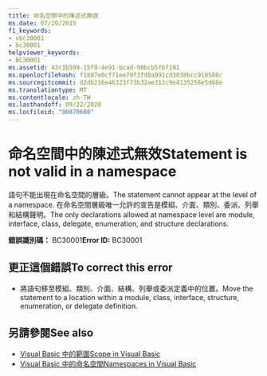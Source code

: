 ```yaml
---
title: 命名空間中的陳述式無效
ms.date: 07/20/2015
f1_keywords:
- vbc30001
- bc30001
helpviewer_keywords:
- BC30001
ms.assetid: 43c1b509-15f9-4e91-bcad-90bcb5f6f191
ms.openlocfilehash: f1887e0cf71ee79f3fd0a991cd3038bcc910588c
ms.sourcegitcommit: d2db216e46323f73b32ae312c9e4135258e5d68e
ms.translationtype: MT
ms.contentlocale: zh-TW
ms.lasthandoff: 09/22/2020
ms.locfileid: "90870680"
---
```

# <a name="statement-is-not-valid-in-a-namespace"></a><span data-ttu-id="942b4-102">命名空間中的陳述式無效</span><span class="sxs-lookup"><span data-stu-id="942b4-102">Statement is not valid in a namespace</span></span>

<span data-ttu-id="942b4-103">語句不能出現在命名空間的層級。</span><span class="sxs-lookup"><span data-stu-id="942b4-103">The statement cannot appear at the level of a namespace.</span></span> <span data-ttu-id="942b4-104">在命名空間層級唯一允許的宣告是模組、介面、類別、委派、列舉和結構聲明。</span><span class="sxs-lookup"><span data-stu-id="942b4-104">The only declarations allowed at namespace level are module, interface, class, delegate, enumeration, and structure declarations.</span></span>  
  
 <span data-ttu-id="942b4-105">**錯誤識別碼：** BC30001</span><span class="sxs-lookup"><span data-stu-id="942b4-105">**Error ID:** BC30001</span></span>  
  
## <a name="to-correct-this-error"></a><span data-ttu-id="942b4-106">更正這個錯誤</span><span class="sxs-lookup"><span data-stu-id="942b4-106">To correct this error</span></span>  
  
- <span data-ttu-id="942b4-107">將語句移至模組、類別、介面、結構、列舉或委派定義中的位置。</span><span class="sxs-lookup"><span data-stu-id="942b4-107">Move the statement to a location within a module, class, interface, structure, enumeration, or delegate definition.</span></span>  
  
## <a name="see-also"></a><span data-ttu-id="942b4-108">另請參閱</span><span class="sxs-lookup"><span data-stu-id="942b4-108">See also</span></span>

- [<span data-ttu-id="942b4-109">Visual Basic 中的範圍</span><span class="sxs-lookup"><span data-stu-id="942b4-109">Scope in Visual Basic</span></span>](../../programming-guide/language-features/declared-elements/scope.md)
- [<span data-ttu-id="942b4-110">Visual Basic 中的命名空間</span><span class="sxs-lookup"><span data-stu-id="942b4-110">Namespaces in Visual Basic</span></span>](../../programming-guide/program-structure/namespaces.md)
